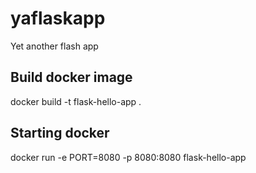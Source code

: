# yaflaskapp
Yet another flash app

## Build docker image

docker build -t flask-hello-app .

## Starting docker

docker run -e PORT=8080 -p 8080:8080 flask-hello-app
